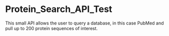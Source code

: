 # Protein_Search_API_Test

This small API allows the user to query a database, in this case PubMed and pull up to 200 protein sequences of interest. 

